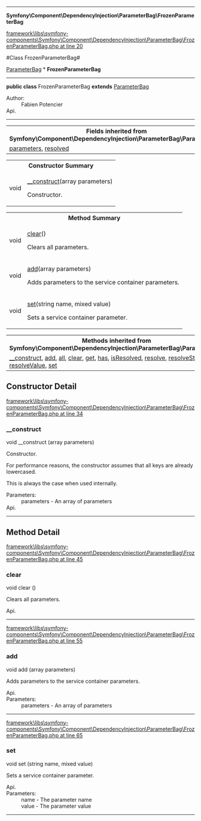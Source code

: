 

- - -

**Symfony\Component\DependencyInjection\ParameterBag\FrozenParameterBag**


<a href="https://github.com/JeyDotC/Hirudo/blob/master/framework/libs/symfony-components/Symfony/Component/DependencyInjection/ParameterBag/FrozenParameterBag.php#L20" target='_blank'>framework\libs\symfony-components\Symfony\Component\DependencyInjection\ParameterBag\FrozenParameterBag.php at line 20</a>

#Class FrozenParameterBag#

<a href="https://github.com/JeyDotC/Hirudo-docs/blob/master/symfony/component/dependencyinjection/parameterbag/ParameterBag.md">ParameterBag</a>
    * **FrozenParameterBag**




- - -

<p><strong>public  class</strong> <span>FrozenParameterBag</span>
<strong>extends</strong> <a href="https://github.com/JeyDotC/Hirudo-docs/blob/master/symfony/component/dependencyinjection/parameterbag/ParameterBag.md">ParameterBag</a>

</p>

<div class="comment" id="overview_description"><p></p></div>

<dl>
<dt>Author:</dt>
<dd>Fabien Potencier <fabien@symfony.com></dd>
<dt>Api.</dt>
</dl>


- - -

<table class="inherit">
<tr><th colspan="2">Fields inherited from Symfony\Component\DependencyInjection\ParameterBag\ParameterBag</th></tr>
<tr><td><a href="https://github.com/JeyDotC/Hirudo-docs/blob/master/symfony/component/dependencyinjection/parameterbag/ParameterBag.md#parameters">parameters</a>, <a href="https://github.com/JeyDotC/Hirudo-docs/blob/master/symfony/component/dependencyinjection/parameterbag/ParameterBag.md#resolved">resolved</a></td></tr></table>

<table id="summary_constructor">
<tr><th colspan="2">Constructor Summary</th></tr>
<tr>
<td><span class='k'></span> <span class='nx'>void</span></td>
<td class="description"><p class="name"><a href="#__construct">__construct</a>(array parameters)</p><p class="description">Constructor.
</p></td>
</tr>
</table>

<table id="summary_method">
<tr><th colspan="2">Method Summary</th></tr>
<tr>
<td><span class='k'></span> <span class='nx'>void</span></td>
<td class="description"><p class="name"><a href="#clear">clear</a>()</p><p class="description">Clears all parameters.</p></td>
</tr>
<tr>
<td><span class='k'></span> <span class='nx'>void</span></td>
<td class="description"><p class="name"><a href="#add">add</a>(array parameters)</p><p class="description">Adds parameters to the service container parameters.</p></td>
</tr>
<tr>
<td><span class='k'></span> <span class='nx'>void</span></td>
<td class="description"><p class="name"><a href="#set">set</a>(string name, mixed value)</p><p class="description">Sets a service container parameter.</p></td>
</tr>
</table>

<table class="inherit">
<tr><th colspan="2">Methods inherited from Symfony\Component\DependencyInjection\ParameterBag\ParameterBag</th></tr>
<tr><td><a href="https://github.com/JeyDotC/Hirudo-docs/blob/master/symfony/component/dependencyinjection/parameterbag/ParameterBag.md#__construct">__construct</a>, <a href="https://github.com/JeyDotC/Hirudo-docs/blob/master/symfony/component/dependencyinjection/parameterbag/ParameterBag.md#add">add</a>, <a href="https://github.com/JeyDotC/Hirudo-docs/blob/master/symfony/component/dependencyinjection/parameterbag/ParameterBag.md#all">all</a>, <a href="https://github.com/JeyDotC/Hirudo-docs/blob/master/symfony/component/dependencyinjection/parameterbag/ParameterBag.md#clear">clear</a>, <a href="https://github.com/JeyDotC/Hirudo-docs/blob/master/symfony/component/dependencyinjection/parameterbag/ParameterBag.md#get">get</a>, <a href="https://github.com/JeyDotC/Hirudo-docs/blob/master/symfony/component/dependencyinjection/parameterbag/ParameterBag.md#has">has</a>, <a href="https://github.com/JeyDotC/Hirudo-docs/blob/master/symfony/component/dependencyinjection/parameterbag/ParameterBag.md#isResolved">isResolved</a>, <a href="https://github.com/JeyDotC/Hirudo-docs/blob/master/symfony/component/dependencyinjection/parameterbag/ParameterBag.md#resolve">resolve</a>, <a href="https://github.com/JeyDotC/Hirudo-docs/blob/master/symfony/component/dependencyinjection/parameterbag/ParameterBag.md#resolveString">resolveString</a>, <a href="https://github.com/JeyDotC/Hirudo-docs/blob/master/symfony/component/dependencyinjection/parameterbag/ParameterBag.md#resolveValue">resolveValue</a>, <a href="https://github.com/JeyDotC/Hirudo-docs/blob/master/symfony/component/dependencyinjection/parameterbag/ParameterBag.md#set">set</a></td></tr></table>

<h2 id="detail_method">Constructor Detail</h2>

<a href="https://github.com/JeyDotC/Hirudo/blob/master/framework/libs/symfony-components/Symfony/Component/DependencyInjection/ParameterBag/FrozenParameterBag.php#L34" target='_blank'>framework\libs\symfony-components\Symfony\Component\DependencyInjection\ParameterBag\FrozenParameterBag.php at line 34</a>

<h3 id="__construct">__construct</h3>
<span class='k'></span> <span class='nx'>void</span> <span class='nf'>__construct</span> (array parameters)

<div class="details">
<p>Constructor.</p><p>For performance reasons, the constructor assumes that
all keys are already lowercased.</p><p>This is always the case when used internally.</p><dl>
<dt>Parameters:</dt>
<dd>parameters - An array of parameters</dd>
<dt>Api.</dt>
</dl>

</div>

- - -

<h2 id="detail_method">Method Detail</h2>

<a href="https://github.com/JeyDotC/Hirudo/blob/master/framework/libs/symfony-components/Symfony/Component/DependencyInjection/ParameterBag/FrozenParameterBag.php#L45" target='_blank'>framework\libs\symfony-components\Symfony\Component\DependencyInjection\ParameterBag\FrozenParameterBag.php at line 45</a>

<h3 id="clear()">clear</h3>
<span class='k'></span> <span class='nx'>void</span> <span class='nf'>clear</span> ()

<div class="details">
<p>Clears all parameters.</p><dl>
<dt>Api.</dt>
</dl>

</div>

- - -


<a href="https://github.com/JeyDotC/Hirudo/blob/master/framework/libs/symfony-components/Symfony/Component/DependencyInjection/ParameterBag/FrozenParameterBag.php#L55" target='_blank'>framework\libs\symfony-components\Symfony\Component\DependencyInjection\ParameterBag\FrozenParameterBag.php at line 55</a>

<h3 id="add()">add</h3>
<span class='k'></span> <span class='nx'>void</span> <span class='nf'>add</span> (array parameters)

<div class="details">
<p>Adds parameters to the service container parameters.</p><dl>
<dt>Api.</dt>
<dt>Parameters:</dt>
<dd>parameters - An array of parameters</dd>
</dl>

</div>

- - -


<a href="https://github.com/JeyDotC/Hirudo/blob/master/framework/libs/symfony-components/Symfony/Component/DependencyInjection/ParameterBag/FrozenParameterBag.php#L65" target='_blank'>framework\libs\symfony-components\Symfony\Component\DependencyInjection\ParameterBag\FrozenParameterBag.php at line 65</a>

<h3 id="set()">set</h3>
<span class='k'></span> <span class='nx'>void</span> <span class='nf'>set</span> (string name, mixed value)

<div class="details">
<p>Sets a service container parameter.</p><dl>
<dt>Api.</dt>
<dt>Parameters:</dt>
<dd>name - The parameter name</dd>
<dd>value - The parameter value</dd>
</dl>

</div>

- - -

